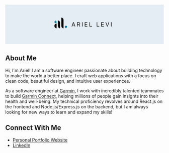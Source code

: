 <a href="https://ariellevi22.github.io">
    <picture>
        <source srcset="/assets/banner-light.png" media="(prefers-color-scheme: light)" />
        <source srcset="/assets/banner-dark.png" media="(prefers-color-scheme: dark)" />
        <img src="/assets/banner-light.png" alt="Ariel Levi"/>
    </picture>
</a>

## About Me

Hi, I'm Ariel! I am a software engineer passionate about building technology to make the world a better place. I craft web applications with a focus on clean code, beautiful design, and intuitive user experiences.

As a software engineer at [Garmin](https://www.garmin.com/company/about-garmin/), I work with incredibly talented teammates to build [Garmin Connect](https://connect.garmin.com/), helping millions of people gain insights into their health and well-being. My technical proficiency revolves around React.js on the frontend and Node.js/Express.js on the backend, but I am always looking for new ways to learn and expand my skills!

## Connect With Me

-   [Personal Portfolio Website](https://ariellevi22.github.io/)
-   [LinkedIn](https://www.linkedin.com/in/ariel-levi/)
